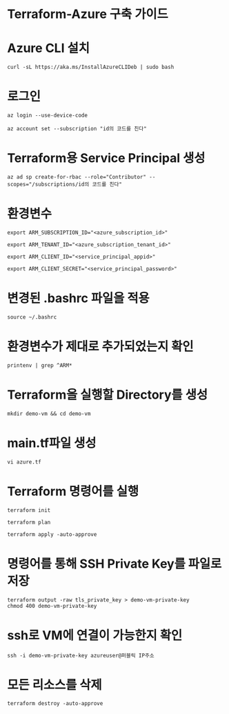 Terraform-Azure 구축 가이드
====

# Azure CLI 설치
```
curl -sL https://aka.ms/InstallAzureCLIDeb | sudo bash
```

# 로그인
```
az login --use-device-code

az account set --subscription "id의 코드를 친다"
```

# Terraform용 Service Principal 생성
```
az ad sp create-for-rbac --role="Contributor" --scopes="/subscriptions/id의 코드를 친다"
```

# 환경변수
```
export ARM_SUBSCRIPTION_ID="<azure_subscription_id>"

export ARM_TENANT_ID="<azure_subscription_tenant_id>"

export ARM_CLIENT_ID="<service_principal_appid>"

export ARM_CLIENT_SECRET="<service_principal_password>"
```

# 변경된 .bashrc 파일을 적용
```
source ~/.bashrc
```

# 환경변수가 제대로 추가되었는지 확인
```
printenv | grep ^ARM*
```

# Terraform을 실행할 Directory를 생성
```
mkdir demo-vm && cd demo-vm
```

# main.tf파일 생성
```
vi azure.tf
```

# Terraform 명령어를 실행
```
terraform init

terraform plan

terraform apply -auto-approve
```

# 명령어를 통해 SSH Private Key를 파일로 저장
```
terraform output -raw tls_private_key > demo-vm-private-key
chmod 400 demo-vm-private-key
```

# ssh로 VM에 연결이 가능한지 확인
```
ssh -i demo-vm-private-key azureuser@퍼블릭 IP주소
```

# 모든 리소스를 삭제
```
terraform destroy -auto-approve
